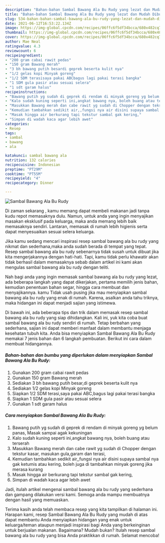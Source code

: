 ```yaml
---
description: "Bahan-bahan Sambal Bawang Ala Bu Rudy yang lezat dan Mudah Dibuat"
title: "Bahan-bahan Sambal Bawang Ala Bu Rudy yang lezat dan Mudah Dibuat"
slug: 534-bahan-bahan-sambal-bawang-ala-bu-rudy-yang-lezat-dan-mudah-dibuat
date: 2021-06-12T16:53:22.134Z
image: https://img-global.cpcdn.com/recipes/06ffc6f5df34bcca/680x482cq70/sambal-bawang-ala-bu-rudy-foto-resep-utama.jpg
thumbnail: https://img-global.cpcdn.com/recipes/06ffc6f5df34bcca/680x482cq70/sambal-bawang-ala-bu-rudy-foto-resep-utama.jpg
cover: https://img-global.cpcdn.com/recipes/06ffc6f5df34bcca/680x482cq70/sambal-bawang-ala-bu-rudy-foto-resep-utama.jpg
author: Mae Neal
ratingvalue: 4.3
reviewcount: 6
recipeingredient:
- "200 gram cabai rawit pedas"
- "150 gram Bawang merah"
- "3 bh bawang putih besardi geprek beserta kulit nya"
- "1/2 gelas kopi Minyak goreng"
- "1/2 SDM terasisaya pakai ABCbagus lagi pakai terasi bangka"
- "1 SDM gula pasir atau sesuai selera"
- "1 sdt garam halus"
recipeinstructions:
- "Bawang putih yg sudah di geprek di rendam di minyak goreng yg belum panas, Masak sampai agak kekuningan"
- "Kalo sudah kuning seperti ini,angkat bawang nya, boleh buang atau terserah"
- "Masukkan Bawang merah dan cabe rawit yg sudah di Chopper dengan tekstur kasar, masukan gula,garam dan terasi,"
- "Kemudian tambahkan sedikit air,,fungsi nya air disini supaya sambal nya gak ketumis atau kering, boleh juga di tambahkan minyak goreng jika merasa kurang"
- "Masak hingga air berkurang tapi tekstur sambal gak kering,"
- "Simpan di wadah kaca agar lebih awet"
categories:
- Resep
tags:
- sambal
- bawang
- ala

katakunci: sambal bawang ala 
nutrition: 132 calories
recipecuisine: Indonesian
preptime: "PT29M"
cooktime: "PT55M"
recipeyield: "4"
recipecategory: Dinner

---
```



![Sambal Bawang Ala Bu Rudy](https://img-global.cpcdn.com/recipes/06ffc6f5df34bcca/680x482cq70/sambal-bawang-ala-bu-rudy-foto-resep-utama.jpg)

Di zaman  sekarang , kamu memang dapat membeli makanan jadi tanpa kudu repot memasaknya dulu. Namun, untuk anda yang ingin menyajikan masakan eksklusif pada keluarga, maka anda memang lebih baik memasaknya sendiri. Lantaran, memasak di rumah lebih higienis serta dapat menyesuaikan sesuai selera keluarga.

Jika kamu sedang mencari inspirasi resep sambal bawang ala bu rudy yang nikmat dan sederhana,maka anda sudah berada di tempat yang tepat. Resep sambal bawang ala bu rudy  sebenarnya tidak susah untuk dibuat jika kita mengerjakannya dengan hati-hati. Tapi, kamu tidak perlu khawatir akan tidak berhasil dalam memasaknya 
sebab dalam artikel ini kami akan mengulas sambal bawang ala bu rudy dengan teliti.  



Nah bagi anda yang ingin memasak sambal bawang ala bu rudy yang lezat, ada beberapa langkah yang dapat dikerjakan, pertama memilih jenis bahan, kemudian penentuan bahan segar, hingga cara membuat dan menyajikannya. kamu Tidak usah pusing jika mau menyiapkan sambal bawang ala bu rudy yang enak di rumah. Karena, asalkan anda  tahu triknya, maka hidangan ini dapat menjadi sajian yang istimewa.

Di bawah ini, ada beberapa tips dan trik dalam memasak resep sambal bawang ala bu rudy yang siap dihidangkan. Kali ini, yuk kita coba buat sambal bawang ala bu rudy sendiri di rumah. Tetap berbahan yang sederhana, sajian ini dapat memberi manfaat dalam membantu menjaga kesehatan tubuh kita. Anda bisa menyiapkan Sambal Bawang Ala Bu Rudy memakai 7 jenis bahan dan 6 langkah pembuatan. Berikut ini cara dalam membuat hidangannya.

<!--inarticleads1-->

##### Bahan-bahan dan bumbu yang diperlukan dalam menyiapkan Sambal Bawang Ala Bu Rudy:

1. Gunakan 200 gram cabai rawit pedas
1. Gunakan 150 gram Bawang merah
1. Sediakan 3 bh bawang putih besar,di geprek beserta kulit nya
1. Sediakan 1/2 gelas kopi Minyak goreng
1. Siapkan 1/2 SDM terasi,saya pakai ABC,bagus lagi pakai terasi bangka
1. Siapkan 1 SDM gula pasir atau sesuai selera
1. Gunakan 1 sdt garam halus




<!--inarticleads2-->

##### Cara menyiapkan Sambal Bawang Ala Bu Rudy:

1. Bawang putih yg sudah di geprek di rendam di minyak goreng yg belum panas, Masak sampai agak kekuningan
1. Kalo sudah kuning seperti ini,angkat bawang nya, boleh buang atau terserah
1. Masukkan Bawang merah dan cabe rawit yg sudah di Chopper dengan tekstur kasar, masukan gula,garam dan terasi,
1. Kemudian tambahkan sedikit air,,fungsi nya air disini supaya sambal nya gak ketumis atau kering, boleh juga di tambahkan minyak goreng jika merasa kurang
1. Masak hingga air berkurang tapi tekstur sambal gak kering,
1. Simpan di wadah kaca agar lebih awet




Jadi, itulah artikel mengenai  sambal bawang ala bu rudy  yang sederhana dan gampang dilakukan versi kami. Semoga anda mampu membuatnya dengan hasil yang memuaskan. 

Terima kasih anda telah membaca resep yang kita tampilkan di halaman ini. Harapan kami, resep  Sambal Bawang Ala Bu Rudy yang mudah di atas dapat membantu Anda menyiapkan hidangan yang enak untuk keluarga/teman ataupun menjadi inspirasi bagi Anda yang berkeinginan untuk berjualan makanan. Bagaimana? Mudah bukan? Itulah resep sambal bawang ala bu rudy yang bisa Anda praktikkan di rumah. Selamat mencoba!

